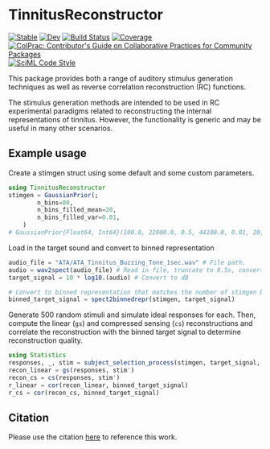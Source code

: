 # TinnitusReconstructor

[![Stable](https://img.shields.io/badge/docs-stable-blue.svg)](https://the-lammert-lab.github.io/TinnitusReconstructor.jl/stable/)
[![Dev](https://img.shields.io/badge/docs-dev-blue.svg)](https://the-lammert-lab.github.io/TinnitusReconstructor.jl/dev/)
[![Build Status](https://github.com/The-Lammert-Lab/TinnitusReconstructor.jl/actions/workflows/CI.yml/badge.svg?branch=main)](https://github.com/The-Lammert-Lab/TinnitusReconstructor.jl/actions/workflows/CI.yml?query=branch%3Amain)
[![Coverage](https://codecov.io/gh/The-Lammert-Lab/TinnitusReconstructor.jl/branch/main/graph/badge.svg)](https://codecov.io/gh/The-Lammert-Lab/TinnitusReconstructor.jl)
[![ColPrac: Contributor's Guide on Collaborative Practices for Community Packages](https://img.shields.io/badge/ColPrac-Contributor's%20Guide-blueviolet)](https://github.com/SciML/ColPrac)
[![SciML Code Style](https://img.shields.io/static/v1?label=code%20style&message=SciML&color=9558b2&labelColor=389826)](https://github.com/SciML/SciMLStyle)

This package provides both a range of auditory stimulus generation techniques as well as 
reverse correlation reconstruction (RC) functions. 


The stimulus generation methods are intended to be used in RC experimental paradigms 
related to reconstructing the internal representations of tinnitus. 
However, the functionality is generic and may be useful in many other scenarios.

## Example usage
Create a stimgen struct using some default and some custom parameters.
```julia
using TinnitusReconstructor
stimgen = GaussianPrior(; 
        n_bins=80,
        n_bins_filled_mean=20,
        n_bins_filled_var=0.01,
    )
# GaussianPrior{Float64, Int64}(100.0, 22000.0, 0.5, 44100.0, 0.01, 20, 80)
```

Load in the target sound and convert to binned representation
```julia
audio_file = "ATA/ATA_Tinnitus_Buzzing_Tone_1sec.wav" # File path.
audio = wav2spect(audio_file) # Read in file, truncate to 0.5s, convert to spectrum.
target_signal = 10 * log10.(audio) # Convert to dB

# Convert to binned representation that matches the number of stimgen bins
binned_target_signal = spect2binnedrepr(stimgen, target_signal) 
```

Generate 500 random stimuli and simulate ideal responses for each.
Then, compute the linear (`gs`) and compressed sensing (`cs`) reconstructions
and correlate the reconstruction with the binned target signal to determine reconstruction quality.
```julia
using Statistics
responses, _, stim = subject_selection_process(stimgen, target_signal, 500)
recon_linear = gs(responses, stim')
recon_cs = cs(responses, stim')
r_linear = cor(recon_linear, binned_target_signal)
r_cs = cor(recon_cs, binned_target_signal)
```

## Citation
Please use the citation [here](https://github.com/The-Lammert-Lab/TinnitusReconstructor.jl/blob/da38672b2c7c28081665cc055deae23183452169/CITATION.bib) to reference this work.
